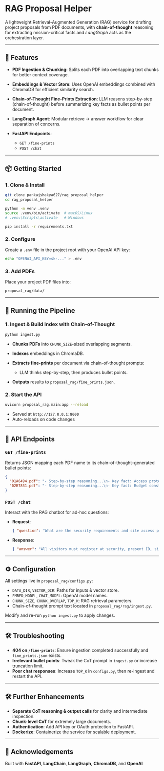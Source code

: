 # RAG Proposal Helper

A lightweight Retrieval-Augmented Generation (RAG) service for drafting project proposals from PDF documents, with **chain-of-thought** reasoning for extracting mission-critical facts and *LangGraph* acts as the orchestration layer.

---

## 🚀 Features

* **PDF Ingestion & Chunking**: Splits each PDF into overlapping text chunks for better context coverage.
* **Embeddings & Vector Store**: Uses OpenAI embeddings combined with ChromaDB for efficient similarity search.
* **Chain-of-Thought Fine-Prints Extraction**: LLM reasons step-by-step (chain-of-thought) before summarizing key facts as bullet points per document.
* **LangGraph Agent**: Modular retrieve → answer workflow for clear separation of concerns.
* **FastAPI Endpoints**:

  * `GET /fine-prints`
  * `POST /chat`

---

## 📦 Getting Started

### 1. Clone & Install

```bash
git clone pankajshakya627/rag_proposal_helper
cd rag_proposal_helper

python -m venv .venv
source .venv/bin/activate  # macOS/Linux
# .venv\Scripts\activate   # Windows

pip install -r requirements.txt
```

### 2. Configure

Create a `.env` file in the project root with your OpenAI API key:

```bash
echo "OPENAI_API_KEY=sk-..." > .env
```

### 3. Add PDFs

Place your project PDF files into:

```
proposal_rag/data/
```

---

## 🔧 Running the Pipeline

### 1. Ingest & Build Index with Chain-of-Thought

```bash
python ingest.py
```

* **Chunks PDFs** into `CHUNK_SIZE`-sized overlapping segments.
* **Indexes** embeddings in ChromaDB.
* **Extracts fine-prints** per document via chain-of-thought prompts:

  * LLM thinks step-by-step, then produces bullet points.
* **Outputs** results to `proposal_rag/fine_prints.json`.

### 2. Start the API

```bash
uvicorn proposal_rag.main:app --reload
```

* Served at `http://127.0.0.1:8000`
* Auto-reloads on code changes

---

## 🔗 API Endpoints

### `GET /fine-prints`

Returns JSON mapping each PDF name to its chain-of-thought–generated bullet points:

```json
{
  "01A6494.pdf": "- Step-by-step reasoning...\n- Key fact: Access protocols require...",
  "02B7831.pdf": "- Step-by-step reasoning...\n- Key fact: Budget constraints..."
}
```

### `POST /chat`

Interact with the RAG chatbot for ad-hoc questions:

* **Request**:

  ```json
  { "question": "What are the security requirements and site access protocols for IFPQ # 01A6494?" }
  ```
* **Response**:

  ```json
  { "answer": "All visitors must register at security, present ID, sign an NDA, and be escorted on-site after hours." }
  ```

---

## ⚙️ Configuration

All settings live in `proposal_rag/configs.py`:

* `DATA_DIR`, `VECTOR_DIR`: Paths for inputs & vector store.
* `EMBED_MODEL`, `CHAT_MODEL`: OpenAI model names.
* `CHUNK_SIZE`, `CHUNK_OVERLAP`, `TOP_K`: RAG retrieval parameters.
* Chain-of-thought prompt text located in `proposal_rag/rag/ingest.py`.

Modify and re-run `python ingest.py` to apply changes.

---

## 🛠 Troubleshooting

* **404 on `/fine-prints`**: Ensure ingestion completed successfully and `fine_prints.json` exists.
* **Irrelevant bullet points**: Tweak the CoT prompt in `ingest.py` or increase truncation limit.
* **Poor chat responses**: Increase `TOP_K` in `configs.py`, then re-ingest and restart the API.

---

## 🛠 Further Enhancements

* **Separate CoT reasoning & output calls** for clarity and intermediate inspection.
* **Chunk-level CoT** for extremely large documents.
* **Authentication**: Add API key or OAuth protection to FastAPI.
* **Dockerize**: Containerize the service for scalable deployment.

---

## 👋 Acknowledgements

Built with **FastAPI**, **LangChain**, **LangGraph**, **ChromaDB**, and **OpenAI** 
